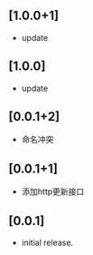 ## [1.0.0+1]

* update

## [1.0.0]

* update

## [0.0.1+2]

* 命名冲突

## [0.0.1+1]

* 添加http更新接口

## [0.0.1]

* initial release.
